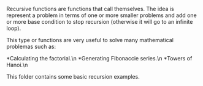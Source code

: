 Recursive functions are functions that call themselves. The idea is
represent a problem in terms of one or more smaller problems and
add one or more base condition to stop recursion (otherwise it will
go to an infinite loop).

This type or functions are very useful to solve many mathematical problemas
such as:

*Calculating the factorial.\n
*Generating Fibonaccie series.\n
*Towers of Hanoi.\n

This folder contains some basic recursion examples.